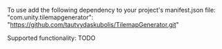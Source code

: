To use add the following dependency to your project's manifest.json file: "com.unity.tilemapgenerator": "https://github.com/tautvydaskubolis/TilemapGenerator.git"

Supported functionality:
TODO
